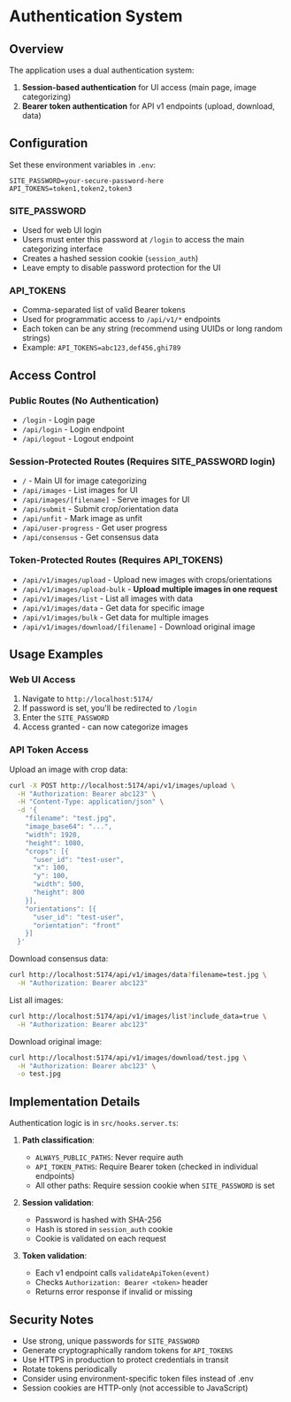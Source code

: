 # Authentication System

## Overview

The application uses a dual authentication system:
1. **Session-based authentication** for UI access (main page, image categorizing)
2. **Bearer token authentication** for API v1 endpoints (upload, download, data)

## Configuration

Set these environment variables in `.env`:

```env
SITE_PASSWORD=your-secure-password-here
API_TOKENS=token1,token2,token3
```

### SITE_PASSWORD
- Used for web UI login
- Users must enter this password at `/login` to access the main categorizing interface
- Creates a hashed session cookie (`session_auth`)
- Leave empty to disable password protection for the UI

### API_TOKENS
- Comma-separated list of valid Bearer tokens
- Used for programmatic access to `/api/v1/*` endpoints
- Each token can be any string (recommend using UUIDs or long random strings)
- Example: `API_TOKENS=abc123,def456,ghi789`

## Access Control

### Public Routes (No Authentication)
- `/login` - Login page
- `/api/login` - Login endpoint
- `/api/logout` - Logout endpoint

### Session-Protected Routes (Requires SITE_PASSWORD login)
- `/` - Main UI for image categorizing
- `/api/images` - List images for UI
- `/api/images/[filename]` - Serve images for UI
- `/api/submit` - Submit crop/orientation data
- `/api/unfit` - Mark image as unfit
- `/api/user-progress` - Get user progress
- `/api/consensus` - Get consensus data

### Token-Protected Routes (Requires API_TOKENS)
- `/api/v1/images/upload` - Upload new images with crops/orientations
- `/api/v1/images/upload-bulk` - **Upload multiple images in one request**
- `/api/v1/images/list` - List all images with data
- `/api/v1/images/data` - Get data for specific image
- `/api/v1/images/bulk` - Get data for multiple images
- `/api/v1/images/download/[filename]` - Download original image

## Usage Examples

### Web UI Access
1. Navigate to `http://localhost:5174/`
2. If password is set, you'll be redirected to `/login`
3. Enter the `SITE_PASSWORD`
4. Access granted - can now categorize images

### API Token Access

Upload an image with crop data:
```bash
curl -X POST http://localhost:5174/api/v1/images/upload \
  -H "Authorization: Bearer abc123" \
  -H "Content-Type: application/json" \
  -d '{
    "filename": "test.jpg",
    "image_base64": "...",
    "width": 1920,
    "height": 1080,
    "crops": [{
      "user_id": "test-user",
      "x": 100,
      "y": 100,
      "width": 500,
      "height": 800
    }],
    "orientations": [{
      "user_id": "test-user",
      "orientation": "front"
    }]
  }'
```

Download consensus data:
```bash
curl http://localhost:5174/api/v1/images/data?filename=test.jpg \
  -H "Authorization: Bearer abc123"
```

List all images:
```bash
curl http://localhost:5174/api/v1/images/list?include_data=true \
  -H "Authorization: Bearer abc123"
```

Download original image:
```bash
curl http://localhost:5174/api/v1/images/download/test.jpg \
  -H "Authorization: Bearer abc123" \
  -o test.jpg
```

## Implementation Details

Authentication logic is in `src/hooks.server.ts`:

1. **Path classification**:
   - `ALWAYS_PUBLIC_PATHS`: Never require auth
   - `API_TOKEN_PATHS`: Require Bearer token (checked in individual endpoints)
   - All other paths: Require session cookie when `SITE_PASSWORD` is set

2. **Session validation**:
   - Password is hashed with SHA-256
   - Hash is stored in `session_auth` cookie
   - Cookie is validated on each request

3. **Token validation**:
   - Each v1 endpoint calls `validateApiToken(event)`
   - Checks `Authorization: Bearer <token>` header
   - Returns error response if invalid or missing

## Security Notes

- Use strong, unique passwords for `SITE_PASSWORD`
- Generate cryptographically random tokens for `API_TOKENS`
- Use HTTPS in production to protect credentials in transit
- Rotate tokens periodically
- Consider using environment-specific token files instead of .env
- Session cookies are HTTP-only (not accessible to JavaScript)
